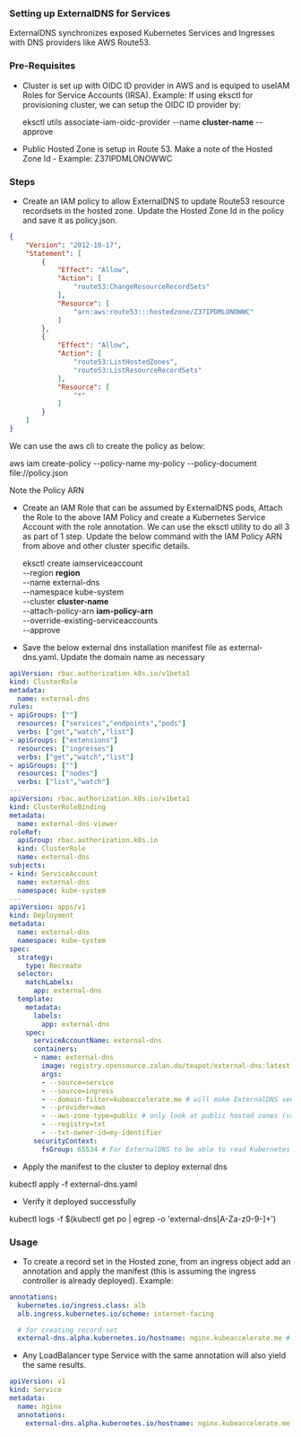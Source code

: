 ### Setting up ExternalDNS for Services

ExternalDNS synchronizes exposed Kubernetes Services and Ingresses with DNS providers like AWS Route53.

### Pre-Requisites
- Cluster is set up with OIDC ID provider in AWS and is equiped to useIAM Roles for Service Accounts (IRSA). Example: If using eksctl for provisioning cluster, we can setup the OIDC ID provider by:

  eksctl utils associate-iam-oidc-provider --name **cluster-name** --approve


- Public Hosted Zone is setup in Route 53. Make a note of the Hosted Zone Id - Example: Z37IPDMLONOWWC


### Steps
- Create an IAM policy to allow ExternalDNS to update Route53 resource recordsets in the hosted zone. Update the Hosted Zone Id in the policy and save it as policy.json.

````json
{
    "Version": "2012-10-17",
    "Statement": [
        {
            "Effect": "Allow",
            "Action": [
                "route53:ChangeResourceRecordSets"
            ],
            "Resource": [
                "arn:aws:route53:::hostedzone/Z37IPDMLONOWWC"
            ]
        },
        {
            "Effect": "Allow",
            "Action": [
                "route53:ListHostedZones",
                "route53:ListResourceRecordSets"
            ],
            "Resource": [
                "*"
            ]
        }
    ]
}
````


We can use the aws cli to create the policy as below:

aws iam create-policy --policy-name my-policy --policy-document file://policy.json

Note the Policy ARN

- Create an IAM Role that can be assumed by ExternalDNS pods, Attach the Role to the above IAM Policy and create a Kubernetes Service Account with the role annotation. We can use the eksctl utility to do all 3 as part of 1 step. Update the below command with the IAM Policy ARN from above and other cluster specific details.

  eksctl create iamserviceaccount \
    --region **region** \
    --name external-dns \
    --namespace kube-system \
    --cluster **cluster-name** \
    --attach-policy-arn **iam-policy-arn** \
    --override-existing-serviceaccounts \
    --approve
 
- Save the below external dns installation manifest file as external-dns.yaml. Update the domain name as necessary


```yaml
apiVersion: rbac.authorization.k8s.io/v1beta1
kind: ClusterRole
metadata:
  name: external-dns
rules:
- apiGroups: [""]
  resources: ["services","endpoints","pods"]
  verbs: ["get","watch","list"]
- apiGroups: ["extensions"]
  resources: ["ingresses"]
  verbs: ["get","watch","list"]
- apiGroups: [""]
  resources: ["nodes"]
  verbs: ["list","watch"]
---
apiVersion: rbac.authorization.k8s.io/v1beta1
kind: ClusterRoleBinding
metadata:
  name: external-dns-viewer
roleRef:
  apiGroup: rbac.authorization.k8s.io
  kind: ClusterRole
  name: external-dns
subjects:
- kind: ServiceAccount
  name: external-dns
  namespace: kube-system
---
apiVersion: apps/v1
kind: Deployment
metadata:
  name: external-dns
  namespace: kube-system
spec:
  strategy:
    type: Recreate
  selector:
    matchLabels:
      app: external-dns
  template:
    metadata:
      labels:
        app: external-dns
    spec:
      serviceAccountName: external-dns
      containers:
      - name: external-dns
        image: registry.opensource.zalan.do/teapot/external-dns:latest
        args:
        - --source=service
        - --source=ingress
        - --domain-filter=kubeaccelerate.me # will make ExternalDNS see only the hosted zones matching provided domain, omit to process all available hosted zones
        - --provider=aws
        - --aws-zone-type=public # only look at public hosted zones (valid values are public, private or no value for both)
        - --registry=txt
        - --txt-owner-id=my-identifier
      securityContext:
        fsGroup: 65534 # For ExternalDNS to be able to read Kubernetes and AWS token files
```

- Apply the manifest to the cluster to deploy external dns

 kubectl apply -f external-dns.yaml

- Verify it deployed successfully

 kubectl logs -f $(kubectl get po | egrep -o 'external-dns[A-Za-z0-9-]+')

### Usage
- To create a record set in the Hosted zone, from an ingress object add an annotation and apply the manifest (this is assuming the ingress controller is already deployed). Example:


```yaml
annotations:
  kubernetes.io/ingress.class: alb
  alb.ingress.kubernetes.io/scheme: internet-facing

  # for creating record-set
  external-dns.alpha.kubernetes.io/hostname: nginx.kubeaccelerate.me # set domain name here
```

- Any LoadBalancer type Service with the same annotation will also yield the same results.

```yaml
apiVersion: v1
kind: Service
metadata:
  name: nginx
  annotations:
    external-dns.alpha.kubernetes.io/hostname: nginx.kubeaccelerate.me # set domain name here
```
